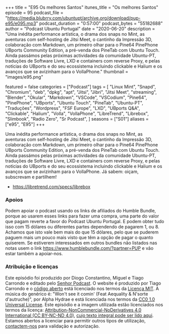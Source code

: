 +++
title = "E95 Os melhores Santos"
itunes_title = "Os melhores Santos"
episode = 95
podcast_file = "https://media.blubrry.com/ubuntupt/archive.org/download/pup-e95/e095.mp3"
podcast_duration = "0:57:00"
podcast_bytes = "55182688"
author = "Podcast Ubuntu Portugal"
date = "2020-06-20"
description = "Uma inédita performance artística, o drama dos snaps no Mint, as aventuras com self-hosting de Jitsi Meet, o cantinho da Impressão 3D, colaboração com Markdown, um primeiro olhar para o Pine64 PinePhone UBports Community Edition, a pré-venda dos PineTab com Ubuntu Touch. Ainda passámos pelas próximas actividades da comunidade Ubuntu-PT, traduções de Software Livre, LXD e containers com reverse Proxy, e pelas notícias do UBports e do seu ecossistema incluindo clickable e Halium e os avanços que se avizinham para o VollaPhone."
thumbnail = "images/e95.png"

featured = false
categories = ["Podcast"]
tags = [
  "Linux Mint",
  "Snapd",
  "Chromium",
  "deb",
  "dpkg",
  "apt",
  "Jitsi",
  "Jibri",
  "Jitsi Meet",
  "streaming",
  "Blender",
  "Okular",
  "Markdown",
  "VSCode",
  "VSCodium",
  "Pine64",
  "PinePhone",
  "UBports",
  "Ubuntu Touch",
  "PineTab",
  "Ubuntu-PT",
  "Traduções",
  "Wordpress",
  "FSF Europe",
  "LXD",
  "UBports Q&A",
  "Clickable",
  "Halium",
  "Volla",
  "VollaPhone",
  "LibreTrend",
  "Librebox",
  "Slimbook",
  "Radio Zero",
  "Sr Podcast",
]
seasons = ["S01"]
aliases = ["e95", "E95"]
+++

Uma inédita performance artística, o drama dos snaps no Mint, as aventuras com self-hosting de Jitsi Meet, o cantinho da Impressão 3D, colaboração com Markdown, um primeiro olhar para o Pine64 PinePhone UBports Community Edition, a pré-venda dos PineTab com Ubuntu Touch. Ainda passámos pelas próximas actividades da comunidade Ubuntu-PT, traduções de Software Livre, LXD e containers com reverse Proxy, e pelas notícias do UBports e do seu ecossistema incluindo clickable e Halium e os avanços que se avizinham para o VollaPhone.
Já sabem: oiçam, subscrevam e partilhem!

* https://libretrend.com/specs/librebox


### Apoios
Podem apoiar o podcast usando os links de afiliados do Humble Bundle, porque ao usarem esses links para fazer uma compra, uma parte do valor que pagam reverte a favor do Podcast Ubuntu Portugal.
E podem obter tudo isso com 15 dólares ou diferentes partes dependendo de pagarem 1, ou 8.
Achamos que isto vale bem mais do que 15 dólares, pelo que se puderem paguem mais um pouco mais visto que têm a opção de pagar o quanto quiserem.
Se estiverem interessados em outros bundles não listados nas notas usem o link https://www.humblebundle.com/?partner=PUP e vão estar também a apoiar-nos.

### Atribuição e licenças
Este episódio foi produzido por Diogo Constantino, Miguel e Tiago Carrondo e editado pelo [Senhor Podcast](https://senhorpodcast.pt/).
O website é produzido por Tiago Carrondo e o [código aberto](https://gitlab.com/podcastubuntuportugal/website) está licenciado nos termos da [Licença MIT](https://gitlab.com/podcastubuntuportugal/website/main/LICENSE).
A música do genérico é: "Won't see it comin' (Feat Aequality & N'sorte d'autruche)", por Alpha Hydrae e está licenciada nos termos da [CC0 1.0 Universal License](https://creativecommons.org/publicdomain/zero/1.0/).
Este episódio e a imagem utilizada estão licenciados nos termos da licença: [Attribution-NonCommercial-NoDerivatives 4.0 International (CC BY-NC-ND 4.0)](https://creativecommons.org/licenses/by-nc-nd/4.0/), [cujo texto integral pode ser lido aqui](https://creativecommons.org/licenses/by-nc-nd/4.0/legalcode). Estamos abertos a licenciar para permitir outros tipos de utilização, [contactem-nos](https://podcastubuntuportugal.org/contactos) para validação e autorização.

